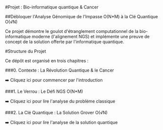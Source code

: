 #Projet : Bio-informatique quantique & Cancer

##Débloquer l'Analyse Génomique de l'Impasse O(N*M) à la Clé Quantique O(√N)

Ce projet démontre le goulot d'étranglement computationnel de la bio-informatique moderne (l'alignement NGS) et implémente une preuve de concept de la solution offerte par l'informatique quantique.

#Structure du Projet

Ce dépôt est organisé en trois chapitres :

###0. Contexte : La Révolution Quantique & le Cancer

➡️ Cliquez ici pour commencer par l'introduction

###1. Le Verrou : Le Défi NGS O(N*M)

➡️ Cliquez ici pour lire l'analyse du problème classique

###2. La Clé Quantique : La Solution Grover O(√N)

➡️ Cliquez ici pour lire l'analyse de la solution quantique
